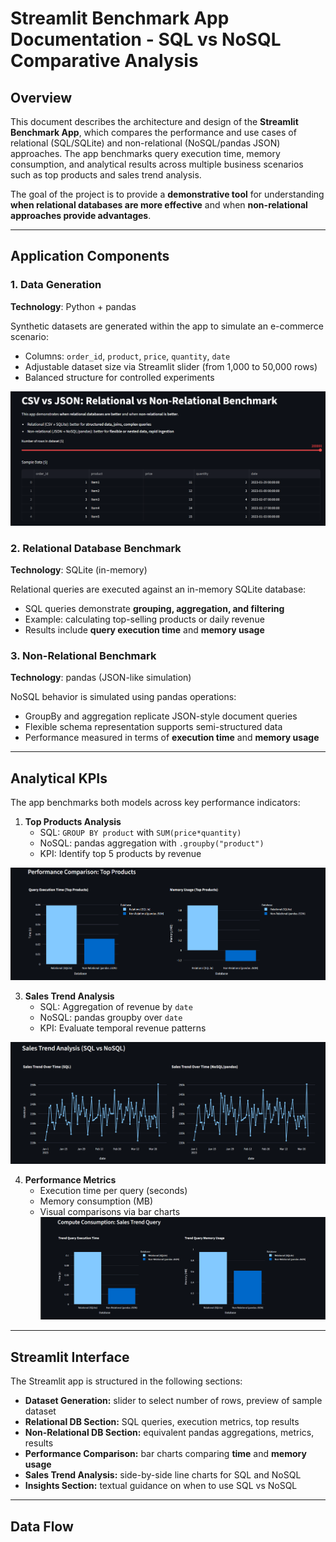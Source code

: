 # Streamlit Benchmark App Documentation - SQL vs NoSQL Comparative Analysis

## Overview

This document describes the architecture and design of the **Streamlit Benchmark App**, which compares the performance and use cases of relational (SQL/SQLite) and non-relational (NoSQL/pandas JSON) approaches. The app benchmarks query execution time, memory consumption, and analytical results across multiple business scenarios such as top products and sales trend analysis.

The goal of the project is to provide a **demonstrative tool** for understanding **when relational databases are more effective** and when **non-relational approaches provide advantages**.

---

## Application Components

### 1. Data Generation
**Technology**: Python + pandas  

Synthetic datasets are generated within the app to simulate an e-commerce scenario:
- Columns: `order_id`, `product`, `price`, `quantity`, `date`
- Adjustable dataset size via Streamlit slider (from 1,000 to 50,000 rows)
- Balanced structure for controlled experiments

![Data-generator](https://github.com/Oscaretz/End-to-end-pipeline-VideoStreaming/blob/widman/images/data-generator.png)


### 2. Relational Database Benchmark
**Technology**: SQLite (in-memory)  

Relational queries are executed against an in-memory SQLite database:
- SQL queries demonstrate **grouping, aggregation, and filtering**
- Example: calculating top-selling products or daily revenue
- Results include **query execution time** and **memory usage**

### 3. Non-Relational Benchmark
**Technology**: pandas (JSON-like simulation)  

NoSQL behavior is simulated using pandas operations:
- GroupBy and aggregation replicate JSON-style document queries
- Flexible schema representation supports semi-structured data
- Performance measured in terms of **execution time** and **memory usage**

---

## Analytical KPIs

The app benchmarks both models across key performance indicators:

1. **Top Products Analysis**
   - SQL: `GROUP BY product` with `SUM(price*quantity)`
   - NoSQL: pandas aggregation with `.groupby("product")`
   - KPI: Identify top 5 products by revenue

![Data-generator](https://github.com/Oscaretz/End-to-end-pipeline-VideoStreaming/blob/widman/images/top_products.png)


3. **Sales Trend Analysis**
   - SQL: Aggregation of revenue by `date`
   - NoSQL: pandas groupby over `date`
   - KPI: Evaluate temporal revenue patterns
  
![Data-generator](https://github.com/Oscaretz/End-to-end-pipeline-VideoStreaming/blob/widman/images/sales_trend.png)


4. **Performance Metrics**
   - Execution time per query (seconds)
   - Memory consumption (MB)
   - Visual comparisons via bar charts
![Data-generator](https://github.com/Oscaretz/End-to-end-pipeline-VideoStreaming/blob/widman/images/compute_consumption.png)


---

## Streamlit Interface

The Streamlit app is structured in the following sections:

- **Dataset Generation:** slider to select number of rows, preview of sample dataset
- **Relational DB Section:** SQL queries, execution metrics, top results
- **Non-Relational DB Section:** equivalent pandas aggregations, metrics, results
- **Performance Comparison:** bar charts comparing **time** and **memory usage**
- **Sales Trend Analysis:** side-by-side line charts for SQL and NoSQL
- **Insights Section:** textual guidance on when to use SQL vs NoSQL

---

## Data Flow

